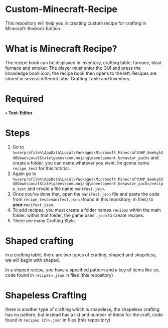 # Custom-Minecraft-Recipe
This repository will help you in creating custom recipe for crafting in Minecraft: Bedrock Edition.
# What is Minecraft Recipe?
The recipe book can be displayed in inventory, crafting table, furnace, blast furnace and smoker. The player must enter the GUI and press the knowledge book icon; the recipe book then opens to the left. Recipes are stored in several different tabs: Crafting Table and Inventory.
# Required
**• Text-Editor**
# Steps 
1. Go to ``%userprofile%\AppData\Local\Packages\Microsoft.MinecraftUWP_8wekyb3d8bbwe\LocalState\games\com.mojang\development_behavior_packs`` and create a folder, you can name whatever you want. Im gonna name ``recipe_test`` for this tutorial.
2. Again go to ``%userprofile%\AppData\Local\Packages\Microsoft.MinecraftUWP_8wekyb3d8bbwe\LocalState\games\com.mojang\development_behavior_packs/recipe_test`` and create a file name ``manifest.json``.
3. Once you've done that, open the ``manifest.json`` file and paste the code from ``recipe_test>manifest.json`` (found in this repository; in files) to **your** ``manifest.json``.
4. To add recipes, you must create a folder names ``recipes`` within the main folder. within that folder, the game uses ``.json`` to create recipes. 
5. There are many Crafting Style. 
# Shaped crafting
in a crafting table, there are two types of crafting, shaped and shapeless, we will begin with shaped.

In a shaped recipe, you have a specified pattern and a key of items like so, code found in ``recipes>.json`` in files (this repository)

# Shapeless Crafting
there is another type of crafting which is shapeless, the shapeless crafting has no pattern, but instead has a list and number of items for the craft, code found in ``recipes (2)>.json`` in files (this repository)
